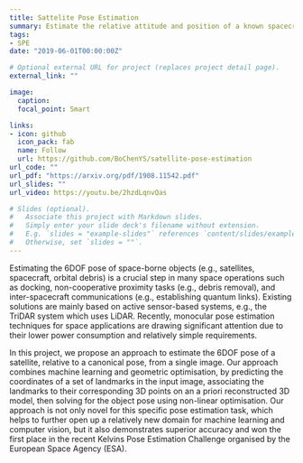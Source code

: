 ```yaml
---
title: Sattelite Pose Estimation
summary: Estimate the relative attitude and position of a known spacecraft. 
tags:
- SPE
date: "2019-06-01T00:00:00Z"

# Optional external URL for project (replaces project detail page).
external_link: ""

image:
  caption: 
  focal_point: Smart

links:
- icon: github
  icon_pack: fab
  name: Follow
  url: https://github.com/BoChenYS/satellite-pose-estimation
url_code: ""
url_pdf: "https://arxiv.org/pdf/1908.11542.pdf"
url_slides: ""
url_video: https://youtu.be/2hzdLqnvQas

# Slides (optional).
#   Associate this project with Markdown slides.
#   Simply enter your slide deck's filename without extension.
#   E.g. `slides = "example-slides"` references `content/slides/example-slides.md`.
#   Otherwise, set `slides = ""`.
---
```


Estimating the 6DOF pose of space-borne objects (e.g., satellites, spacecraft, orbital debris) is a crucial step in many space operations such as docking, non-cooperative proximity tasks (e.g., debris removal), and inter-spacecraft communications (e.g., establishing quantum links). Existing solutions are mainly based on active sensor-based systems, e.g., the TriDAR system which uses LiDAR. Recently, monocular pose estimation techniques for space applications are drawing significant attention due to their lower power consumption and relatively simple requirements.

In this project, we propose an approach to estimate the 6DOF pose of a satellite, relative to a canonical pose, from a single image. Our approach combines machine learning and geometric optimisation, by predicting the coordinates of a set of landmarks in the input image, associating the landmarks to their corresponding 3D points on an a priori reconstructed 3D model, then solving for the object pose using non-linear optimisation. Our approach is not only novel for this specific pose estimation task, which helps to further open up a relatively new domain for machine learning and computer vision, but it also demonstrates superior accuracy and won the first place in the recent Kelvins Pose Estimation Challenge organised by the European Space Agency (ESA).

